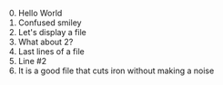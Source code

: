 0. Hello World
1. Confused smiley
2. Let's display a file
3. What about 2?
4. Last lines of a file
6. Line #2
7. It is a good file that cuts iron without making a noise
